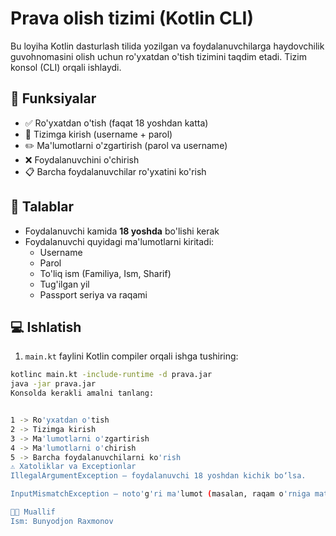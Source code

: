 # Prava olish tizimi (Kotlin CLI)

Bu loyiha Kotlin dasturlash tilida yozilgan va foydalanuvchilarga haydovchilik guvohnomasini olish uchun ro'yxatdan o'tish tizimini taqdim etadi. Tizim konsol (CLI) orqali ishlaydi.

## 🧾 Funksiyalar

- ✅ Ro'yxatdan o'tish (faqat 18 yoshdan katta)
- 🔐 Tizimga kirish (username + parol)
- ✏️ Ma'lumotlarni o'zgartirish (parol va username)
- ❌ Foydalanuvchini o'chirish
- 📋 Barcha foydalanuvchilar ro'yxatini ko'rish

## 📌 Talablar

- Foydalanuvchi kamida **18 yoshda** bo'lishi kerak
- Foydalanuvchi quyidagi ma'lumotlarni kiritadi:
    - Username
    - Parol
    - To'liq ism (Familiya, Ism, Sharif)
    - Tug'ilgan yil
    - Passport seriya va raqami

## 💻 Ishlatish

1. `main.kt` faylini Kotlin compiler orqali ishga tushiring:

```bash
kotlinc main.kt -include-runtime -d prava.jar
java -jar prava.jar
Konsolda kerakli amalni tanlang:


1 -> Ro'yxatdan o'tish
2 -> Tizimga kirish
3 -> Ma'lumotlarni o'zgartirish
4 -> Ma'lumotlarni o'chirish
5 -> Barcha foydalanuvchilarni ko'rish
⚠️ Xatoliklar va Exceptionlar
IllegalArgumentException — foydalanuvchi 18 yoshdan kichik bo‘lsa.

InputMismatchException — noto'g'ri ma'lumot (masalan, raqam o'rniga matn) kiritilganda.

👨‍💻 Muallif
Ism: Bunyodjon Raxmonov
